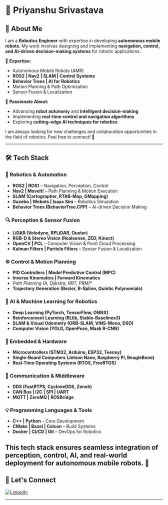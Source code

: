 # 💫 Priyanshu Srivastava  

## 🤖 About Me  

I am a **Robotics Engineer** with expertise in developing **autonomous mobile robots**. My work involves designing and implementing **navigation, control, and AI-driven decision-making systems** for robotic applications.  

🔹 **Expertise:**  
- Autonomous Mobile Robots (AMR)  
- **ROS2 | Nav2 | SLAM | Control Systems**  
- **Behavior Trees | AI for Robotics**  
- Motion Planning & Path Optimization  
- Sensor Fusion & Localization  

🔹 **Passionate About:**  
- Advancing **robot autonomy** and **intelligent decision-making**  
- Implementing **real-time control and navigation algorithms**  
- Exploring **cutting-edge AI techniques for robotics**  

I am always looking for new challenges and collaboration opportunities in the field of robotics. Feel free to connect! 🚀  

---

## 🛠️ Tech Stack  

### 🤖 Robotics & Automation  
- **ROS2 | ROS1** – Navigation, Perception, Control  
- **Nav2 | MoveIt!** – Path Planning & Motion Execution  
- **SLAM (Cartographer, RTAB-Map, GMapping)**  
- **Gazebo | Webots | Isaac Sim** – Robotics Simulation  
- **Behavior Trees (BehaviorTree.CPP)** – AI-driven Decision Making  

### 🔍 Perception & Sensor Fusion  
- **LiDAR (Velodyne, RPLiDAR, Ouster)**  
- **RGB-D & Stereo Vision (Realsense, ZED, Kinect)**  
- **OpenCV | PCL** – Computer Vision & Point Cloud Processing  
- **Kalman Filters | Particle Filters** – Sensor Fusion & Localization  

### ⚙️ Control & Motion Planning  
- **PID Controllers | Model Predictive Control (MPC)**  
- **Inverse Kinematics | Forward Kinematics**  
- **Path Planning (A*, Dijkstra, RRT, PRM)**  
- **Trajectory Generation (Bezier, B-Spline, Quintic Polynomials)**  

### 🧠 AI & Machine Learning for Robotics  
- **Deep Learning (PyTorch, TensorFlow, ONNX)**  
- **Reinforcement Learning (RLlib, Stable-Baselines3)**  
- **SLAM & Visual Odometry (ORB-SLAM, VINS-Mono, DSO)**  
- **Computer Vision (YOLO, OpenPose, Mask R-CNN)**  

### 💾 Embedded & Hardware  
- **Microcontrollers (STM32, Arduino, ESP32, Teensy)**  
- **Single-Board Computers (Jetson Nano, Raspberry Pi, BeagleBone)**  
- **Real-Time Operating Systems (RTOS, FreeRTOS)**  

### 📡 Communication & Middleware  
- **DDS (FastRTPS, CycloneDDS, Zenoh)**  
- **CAN Bus | I2C | SPI | UART**  
- **MQTT | ZeroMQ | ROSBridge**  

### 💡 Programming Languages & Tools  
- **C++ | Python** – Core Development  
- **CMake | Bazel | Colcon** – Build Systems  
- **Docker | CI/CD | Git** – DevOps for Robotics  

This tech stack ensures seamless integration of **perception, control, AI, and real-world deployment** for autonomous mobile robots. 🚀  
---
## 🔗 Let's Connect  
[![LinkedIn](https://img.shields.io/badge/LinkedIn-%230077B5.svg?logo=linkedin&logoColor=white)](https://www.linkedin.com/in/priyanshu-srivastava-29486b206/)  

---
